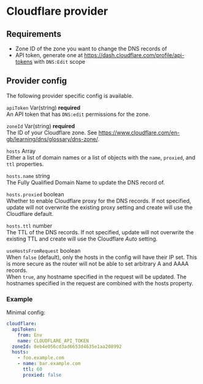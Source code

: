 # Cloudflare provider

## Requirements
- Zone ID of the zone you want to change the DNS records of
- API token, generate one at https://dash.cloudflare.com/profile/api-tokens with `DNS:Edit` scope

## Provider config
The following provider specific config is available.

`apiToken` Var(string) **required**  
An API token that has `DNS:edit` permissions for the zone.

`zoneId` Var(string) **required**  
The ID of your Cloudflare zone. See <https://www.cloudflare.com/en-gb/learning/dns/glossary/dns-zone/>.

`hosts` Array  
Either a list of domain names or a list of objects with the `name`, `proxied`, and `ttl` properties.

`hosts.name` string  
The Fully Qualified Domain Name to update the DNS record of.

`hosts.proxied` boolean  
Whether to enable Cloudflare proxy for the DNS records. If not specified, update will not overwrite the existing proxy setting and create will use the Cloudflare default.

`hosts.ttl` number  
The TTL of the DNS records. If not specified, update will not overwrite the existing TTL and create will use the Cloudflare _Auto_ setting.

`useHostsFromRequest` boolean  
When `false` (default), only the hosts in the config will have their IP set.
This is more secure as the router will not be able to set arbitrary A and AAAA records.  
When `true`, any hostname specified in the request will be updated.
The hostnames specified in the request are combined with the hosts property.


### Example
Minimal config:
```yaml
cloudflare:
  apiToken:
    from: Env
    name: CLOUDFLARE_API_TOKEN
  zoneId: 0eb4e056cd3ad6653d4635e1aa208992
  hosts:
    - foo.example.com
    - name: bar.example.com
      ttl: 60
      proxied: false
```
